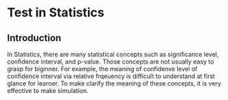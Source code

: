 # Test in Statistics

## Introduction
In Statistics, there are many statistical concepts such as significance level, confidence interval, and p-value. Those concepts are not usually easy to grasp for biginner.
For example, the meaning of confidenve level of confidence interval via relative frqeuency is difficult to understand at first glance for learner. To make clarify the meaning of these concepts, it is very effective to make simulation.
